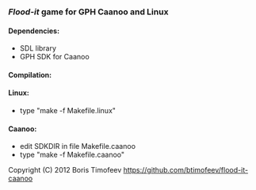 ### _Flood-it_ game for GPH Caanoo and Linux

#### Dependencies:

- SDL library
- GPH SDK for Caanoo

#### Compilation:

#### Linux:
- type "make -f Makefile.linux"
    
#### Caanoo:
- edit SDKDIR in file Makefile.caanoo
- type "make -f Makefile.caanoo"     

Copyright (C) 2012 Boris Timofeev https://github.com/btimofeev/flood-it-caanoo
